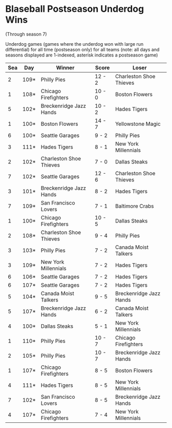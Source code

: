 # Blaseball Postseason Underdog Wins
(Through season 7)



Underdog games (games where the underdog won with large run differential) for all time (postseason only) for all teams (note: all days and seasons displayed are 1-indexed, asterisk indicates a postseason game)


| Sea | Day | Winner | Score | Loser | 
| ------ |------ |------ |------ |------ |
| 2 | 109* | Philly Pies | 12 - 2 | Charleston Shoe Thieves | 
| 1 | 108* | Chicago Firefighters | 10 - 0 | Boston Flowers | 
| 5 | 102* | Breckenridge Jazz Hands | 10 - 2 | Hades Tigers | 
| 1 | 100* | Boston Flowers | 14 - 7 | Yellowstone Magic | 
| 6 | 100* | Seattle Garages | 9 - 2 | Philly Pies | 
| 3 | 111* | Hades Tigers | 8 - 1 | New York Millennials | 
| 2 | 102* | Charleston Shoe Thieves | 7 - 0 | Dallas Steaks | 
| 7 | 102* | Seattle Garages | 12 - 6 | Charleston Shoe Thieves | 
| 3 | 101* | Breckenridge Jazz Hands | 8 - 2 | Hades Tigers | 
| 7 | 109* | San Francisco Lovers | 7 - 1 | Baltimore Crabs | 
| 1 | 100* | Chicago Firefighters | 10 - 5 | Dallas Steaks | 
| 2 | 108* | Charleston Shoe Thieves | 9 - 4 | Philly Pies | 
| 3 | 103* | Philly Pies | 7 - 2 | Canada Moist Talkers | 
| 3 | 109* | New York Millennials | 7 - 2 | Hades Tigers | 
| 6 | 106* | Seattle Garages | 7 - 2 | Hades Tigers | 
| 6 | 107* | Seattle Garages | 7 - 2 | Hades Tigers | 
| 5 | 104* | Canada Moist Talkers | 9 - 5 | Breckenridge Jazz Hands | 
| 5 | 107* | Breckenridge Jazz Hands | 6 - 2 | Canada Moist Talkers | 
| 4 | 100* | Dallas Steaks | 5 - 1 | New York Millennials | 
| 1 | 110* | Philly Pies | 10 - 7 | Chicago Firefighters | 
| 2 | 105* | Philly Pies | 10 - 7 | Breckenridge Jazz Hands | 
| 1 | 107* | Chicago Firefighters | 8 - 5 | Boston Flowers | 
| 4 | 111* | Hades Tigers | 8 - 5 | New York Millennials | 
| 7 | 102* | San Francisco Lovers | 8 - 5 | Breckenridge Jazz Hands | 
| 4 | 107* | Chicago Firefighters | 7 - 4 | New York Millennials | 


